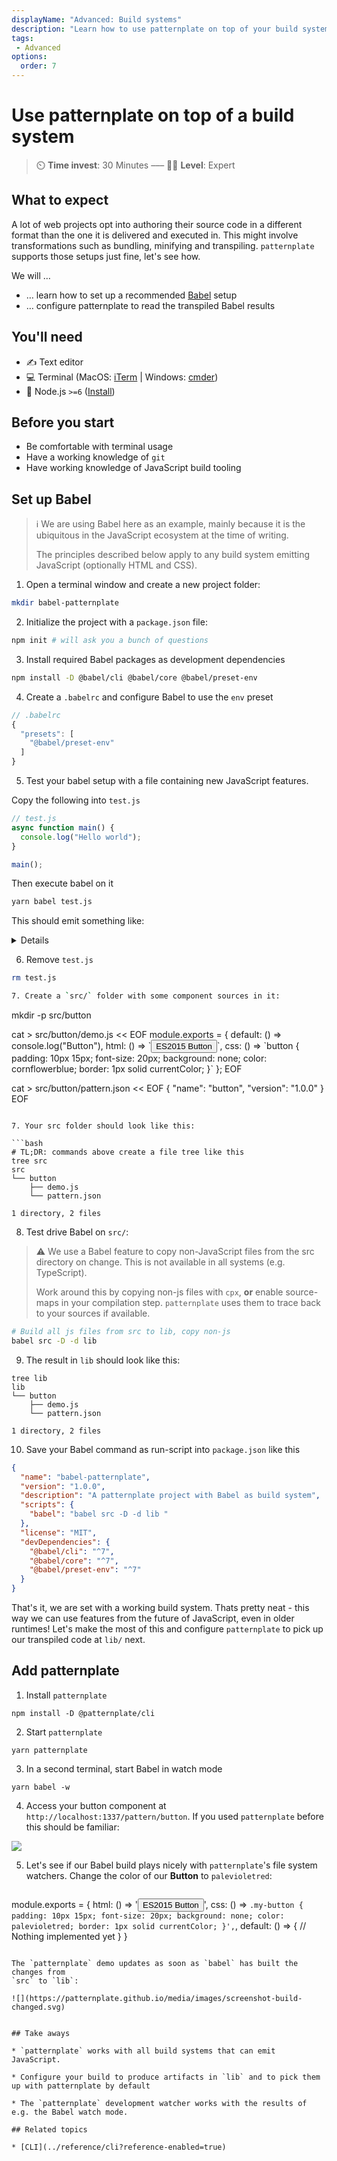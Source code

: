 ```yaml
---
displayName: "Advanced: Build systems"
description: "Learn how to use patternplate on top of your build system"
tags: 
 - Advanced
options:
  order: 7
---
```


# Use patternplate on top of a build system

> :timer_clock: **Time invest**: 30 Minutes ––– :woman_student: **Level**: Expert


## What to expect

A lot of web projects opt into authoring their source code in a different format than the one it is delivered and executed in. This might involve transformations such as bundling, minifying and transpiling. `patternplate` supports those setups just fine, let's see how.

We will …

* … learn how to set up a recommended [Babel](https://babeljs.io/) setup 
* … configure patternplate to read the transpiled Babel results

## You'll need

* :writing_hand: Text editor
* :computer: Terminal (MacOS: [iTerm](https://www.iterm2.com/) | Windows: [cmder](http://cmder.net/))
* :turtle: Node.js `>=6` ([Install](https://nodejs.org/en/))

## Before you start

* Be comfortable with terminal usage
* Have a working knowledge of `git`
* Have working knowledge of JavaScript build tooling

## Set up Babel

> :information_source: 
> We are using Babel here as an example, mainly because it is
the ubiquitous in the JavaScript ecosystem at the time of writing. 
>
> The principles described below apply to any build system emitting JavaScript (optionally HTML and CSS).

1. Open a terminal window and create a new project folder: 

  ```bash
  mkdir babel-patternplate
  ```

2. Initialize the project with a `package.json` file:

  ```bash
  npm init # will ask you a bunch of questions
  ```

3. Install required Babel packages as development dependencies

  ```bash
  npm install -D @babel/cli @babel/core @babel/preset-env
  ```

4. Create a `.babelrc` and configure Babel to use the `env` preset

  ```js
  // .babelrc
  {
    "presets": [
      "@babel/preset-env"
    ]
  }
  ```

5. Test your babel setup with a file containing new JavaScript features.

  Copy the following into `test.js`

  ```js
  // test.js
  async function main() {
    console.log("Hello world");
  }

  main();
  ```

  Then execute babel on it

  ```bash
  yarn babel test.js
  ```

  This should emit something like: 

  <details>

    ```js
    "use strict";

    function _asyncToGenerator(fn) { return function () { var self = this, args = arguments; return new Promise(function (resolve, reject) { var gen = fn.apply(self, args); function step(key, arg) { try { var info = gen[key](arg); var value = info.value; } catch (error) { reject(error); return; } if (info.done) { resolve(value); } else { Promise.resolve(value).then(_next, _throw); } } function _next(value) { step("next", value); } function _throw(err) { step("throw", err); } _next(); }); }; }

    // test.js
    function main() {
      return _main.apply(this, arguments);
    }

    function _main() {
      _main = _asyncToGenerator(
      /*#__PURE__*/
      regeneratorRuntime.mark(function _callee() {
        return regeneratorRuntime.wrap(function _callee$(_context) {
          while (1) {
            switch (_context.prev = _context.next) {
              case 0:
                console.log("Hello world");

              case 1:
              case "end":
                return _context.stop();
            }
          }
        }, _callee, this);
      }));
      return _main.apply(this, arguments);
    }

    main();
    ```

  </details>

6. Remove `test.js` 

  ```bash
  rm test.js

7. Create a `src/` folder with some component sources in it:

  ```
  mkdir -p src/button
  
  cat > src/button/demo.js << EOF
  module.exports = {
    default: () => console.log("Button"),
    html: () => \`<button>ES2015 Button</button>\`,
    css: () => \`button {
      padding: 10px 15px;
      font-size: 20px; 
      background: none; 
      color: cornflowerblue; 
      border: 1px solid currentColor;
    }\`
  };
  EOF
  
  cat > src/button/pattern.json << EOF
  {
    "name": "button",
    "version": "1.0.0"
  }
  EOF
  ```

7. Your src folder should look like this:

  ```bash
  # TL;DR: commands above create a file tree like this
  tree src
  src
  └── button
      ├── demo.js
      └── pattern.json

  1 directory, 2 files
  ```

8. Test drive Babel on `src/`:

  > :warning: We use a Babel feature to copy non-JavaScript
  > files from the src directory on change. This is not available
  > in all systems (e.g. TypeScript). 
  >
  > Work around this by copying non-js files with `cpx`, **or** enable
  > source-maps in your compilation step. `patternplate` uses them to 
  > trace back to your sources if available.

  ```bash
  # Build all js files from src to lib, copy non-js
  babel src -D -d lib 
  ```

9. The result in `lib` should look like this:

  ```
  tree lib
  lib
  └── button
      ├── demo.js
      └── pattern.json
  
  1 directory, 2 files
  ```

10. Save your Babel command as run-script into `package.json` like this

  ```json
  {
    "name": "babel-patternplate",
    "version": "1.0.0",
    "description": "A patternplate project with Babel as build system",
    "scripts": {
      "babel": "babel src -D -d lib "
    },
    "license": "MIT",
    "devDependencies": {
      "@babel/cli": "^7",
      "@babel/core": "^7",
      "@babel/preset-env": "^7"
    }
  }
  ```

  That's it, we are set with a working build system. Thats pretty neat - this way we
  can use features from the future of JavaScript, even in older runtimes! 
  Let's make the most of this and configure `patternplate` to pick up our transpiled code at `lib/` next.

## Add patternplate

1. Install `patternplate`

  ```
  npm install -D @patternplate/cli
  ```

2. Start `patternplate`

  ```
  yarn patternplate
  ```

3. In a second terminal, start Babel in watch mode

  ```
  yarn babel -w
  ```

4. Access your button component at `http://localhost:1337/pattern/button`.
   If you used `patternplate` before this should be familiar:

  ![](https://patternplate.github.io/media/images/screenshot-build.svg)

5. Let's see if our Babel build plays nicely with `patternplate`'s file system watchers.
   Change the color of our **Button** to `palevioletred`:

   ```js
  module.exports = {
    html: () => '<button class="my-button">ES2015 Button</button>',
    css: () => `
      .my-button {
        padding: 10px 15px;
        font-size: 20px;
        background: none;
        color: palevioletred;
        border: 1px solid currentColor;
      }',
    `,
    default: () => {
      // Nothing implemented yet
    }
  }
  ```

  The `patternplate` demo updates as soon as `babel` has built the changes from
  `src` to `lib`: 

  ![](https://patternplate.github.io/media/images/screenshot-build-changed.svg)


## Take aways

* `patternplate` works with all build systems that can emit JavaScript. 

* Configure your build to produce artifacts in `lib` and to pick them up with patternplate by default

* The `patternplate` development watcher works with the results of e.g. the Babel watch mode.

## Related topics

* [CLI](../reference/cli?reference-enabled=true)

